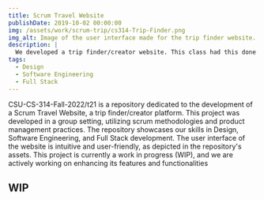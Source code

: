 ```yaml
---
title: Scrum Travel Website
publishDate: 2019-10-02 00:00:00
img: /assets/work/scrum-trip/cs314-Trip-Finder.png
img_alt: Image of the user interface made for the trip finder website.
description: |
  We developed a trip finder/creator website. This class had this done in a group setting with scrums and product managers.
tags:
  - Design
  - Software Engineering
  - Full Stack
---
```

CSU-CS-314-Fall-2022/t21 is a repository dedicated to the development of a Scrum Travel Website, a trip finder/creator platform. This project was developed in a group setting, utilizing scrum methodologies and product management practices. The repository showcases our skills in Design, Software Engineering, and Full Stack development. The user interface of the website is intuitive and user-friendly, as depicted in the repository's assets. This project is currently a work in progress (WIP), and we are actively working on enhancing its features and functionalities


## WIP